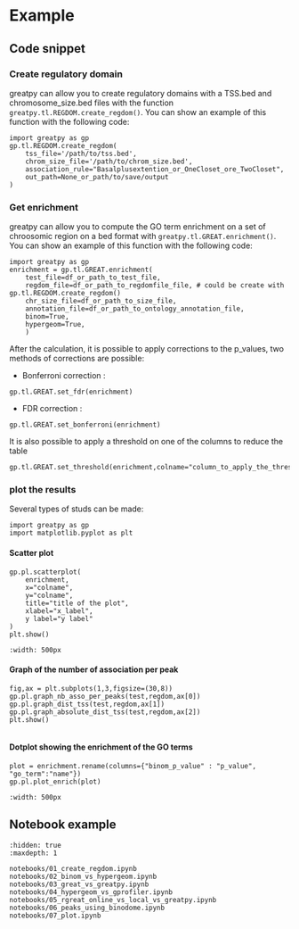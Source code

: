 # Example

## Code snippet 
### Create regulatory domain
greatpy can allow you to create regulatory domains with a TSS.bed and chromosome_size.bed files with the function `greatpy.tl.REGDOM.create_regdom()`. You can show an example of this function with the following code:
```
import greatpy as gp
gp.tl.REGDOM.create_regdom(
    tss_file='/path/to/tss.bed',
    chrom_size_file='/path/to/chrom_size.bed',
    association_rule="Basalplusextention_or_OneCloset_ore_TwoCloset",
    out_path=None_or_path/to/save/output
)
```

### Get enrichment 
greatpy can allow you to compute the GO term enrichment on a set of chroosomic region on a bed format with `greatpy.tl.GREAT.enrichment()`. You can show an example of this function with the following code:
```
import greatpy as gp 
enrichment = gp.tl.GREAT.enrichment(
    test_file=df_or_path_to_test_file, 
    regdom_file=df_or_path_to_regdomfile_file, # could be create with gp.tl.REGDOM.create_regdom() 
    chr_size_file=df_or_path_to_size_file,
    annotation_file=df_or_path_to_ontology_annotation_file,
    binom=True,
    hypergeom=True,
    )
```
After the calculation, it is possible to apply corrections to the p_values, two methods of corrections are possible: 
* Bonferroni correction : 
``` 
gp.tl.GREAT.set_fdr(enrichment)
```
* FDR correction : 
```
gp.tl.GREAT.set_bonferroni(enrichment)
```
It is also possible to apply a threshold on one of the columns to reduce the table 
```
gp.tl.GREAT.set_threshold(enrichment,colname="column_to_apply_the_threshold",alpha=0.05)
```

### plot the results 
Several types of studs can be made: 
```
import greatpy as gp
import matplotlib.pyplot as plt
```
#### Scatter plot 
```
gp.pl.scatterplot(
    enrichment,
    x="colname",
    y="colname",
    title="title of the plot",
    xlabel="x_label",
    y label="y label"
)
plt.show()
```
```{image} _static/output_images/scatterplot.png
:width: 500px
```
#### Graph of the number of association per peak 
```
fig,ax = plt.subplots(1,3,figsize=(30,8))
gp.pl.graph_nb_asso_per_peaks(test,regdom,ax[0])
gp.pl.graph_dist_tss(test,regdom,ax[1])
gp.pl.graph_absolute_dist_tss(test,regdom,ax[2])
plt.show()
```

```{image} _static/output_images/plot1.png
```
#### Dotplot showing the enrichment of the GO terms 
```
plot = enrichment.rename(columns={"binom_p_value" : "p_value", "go_term":"name"})
gp.pl.plot_enrich(plot)
```

```{image} _static/output_images/dotplot.png
:width: 500px
```

## Notebook example
```{toctree}
:hidden: true
:maxdepth: 1

notebooks/01_create_regdom.ipynb
notebooks/02_binom_vs_hypergeom.ipynb
notebooks/03_great_vs_greatpy.ipynb
notebooks/04_hypergeom_vs_gprofiler.ipynb
notebooks/05_rgreat_online_vs_local_vs_greatpy.ipynb
notebooks/06_peaks_using_binodome.ipynb
notebooks/07_plot.ipynb
```